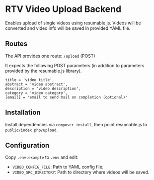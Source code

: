 # RTV Video Upload Backend

Enables upload of single videos using resumable.js. 
Videos will be converted and video info will be saved in provided YAML file.

## Routes

The API provides one route: `/upload` (POST)

It expects the following POST parameters (in addition to parameters provided by the resumable.js library).

```
title = 'video title',
abstract = 'video abstract',
description = 'video description',
category = 'video category',
[email] = 'email to send mail on completion (optional)'
```

## Installation

Install dependencies via `composer install`, then point resumable.js to `public/index.php/upload`.

## Configuration

Copy `.env.example` to `.env` and edit:
* `VIDEO_CONFIG_FILE`: Path to YAML config file.
* `VIDEO_SRC_DIRECTORY`: Path to directory where videos will be saved.
